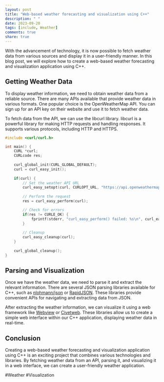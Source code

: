 ```yaml
---
layout: post
title: "Web-based weather forecasting and visualization using C++"
description: " "
date: 2023-09-20
tags: [include, Weather]
comments: true
share: true
---
```


With the advancement of technology, it is now possible to fetch weather data from various sources and display it in a user-friendly manner. In this blog post, we will explore how to create a web-based weather forecasting and visualization application using C++.

## Getting Weather Data

To display weather information, we need to obtain weather data from a reliable source. There are many APIs available that provide weather data in various formats. One popular choice is the OpenWeatherMap API. You can sign up for an API key on their website and use it to fetch weather data.

To fetch data from the API, we can use the libcurl library. libcurl is a powerful library for making HTTP requests and handling responses. It supports various protocols, including HTTP and HTTPS. 

```cpp
#include <curl/curl.h>

int main() {
    CURL *curl;
    CURLcode res;
    
    curl_global_init(CURL_GLOBAL_DEFAULT);
    curl = curl_easy_init();
    
    if(curl) {
        // Set the weather API URL
        curl_easy_setopt(curl, CURLOPT_URL, "https://api.openweathermap.org/data/2.5/weather?q=London,uk&appid=YOUR_API_KEY");
        
        // Perform the request
        res = curl_easy_perform(curl);

        // Check for errors
        if(res != CURLE_OK) {
            fprintf(stderr, "curl_easy_perform() failed: %s\n", curl_easy_strerror(res));
        }
        
        // Cleanup
        curl_easy_cleanup(curl);
    }
    
    curl_global_cleanup();
}
```

## Parsing and Visualization

Once we have the weather data, we need to parse it and extract the relevant information. There are several JSON parsing libraries available for C++, such as [nlohmann/json](https://github.com/nlohmann/json) or [RapidJSON](https://rapidjson.org/). These libraries provide convenient APIs for navigating and extracting data from JSON.

After extracting the weather information, we can visualize it using a web framework like [Webview](https://github.com/webview/webview) or [Civetweb](https://github.com/civetweb/civetweb). These libraries allow us to create a simple web interface within our C++ application, displaying weather data in real-time.

## Conclusion

Creating a web-based weather forecasting and visualization application using C++ is an exciting project that combines various technologies and libraries. By fetching weather data from an API, parsing it, and visualizing it in a web interface, we can create a user-friendly weather application.

#Weather #Visualization